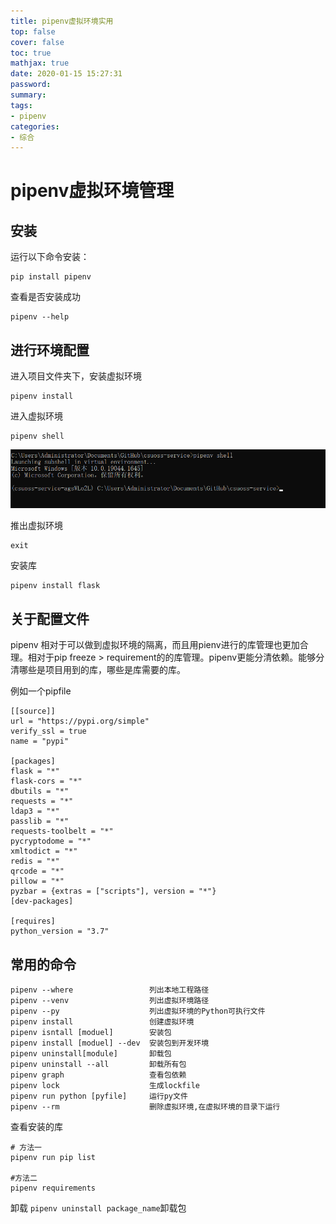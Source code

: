 ```yaml
---
title: pipenv虚拟环境实用
top: false
cover: false
toc: true
mathjax: true
date: 2020-01-15 15:27:31
password:
summary:
tags:
- pipenv
categories:
- 综合
---
```

# pipenv虚拟环境管理

## 安装
运行以下命令安装：
```
pip install pipenv
```

查看是否安装成功

```
pipenv --help
```

## 进行环境配置

进入项目文件夹下，安装虚拟环境
```
pipenv install
```

进入虚拟环境
```
pipenv shell
```
![](https://raw.githubusercontent.com/kengerlwl/kengerlwl.github.io/master/image/f4c8bb88e70a139f1a1b6fd1fbe46230/2dc9f02aaf0a29976a9390bd13ae75b1.png)


推出虚拟环境
```
exit
```


安装库
```
pipenv install flask
```


## 关于配置文件

pipenv 相对于可以做到虚拟环境的隔离，而且用pienv进行的库管理也更加合理。相对于pip freeze  > requirement的的库管理。pipenv更能分清依赖。能够分清哪些是项目用到的库，哪些是库需要的库。

例如一个pipfile
```
[[source]]
url = "https://pypi.org/simple"
verify_ssl = true
name = "pypi"

[packages]
flask = "*"
flask-cors = "*"
dbutils = "*"
requests = "*"
ldap3 = "*"
passlib = "*"
requests-toolbelt = "*"
pycryptodome = "*"
xmltodict = "*"
redis = "*"
qrcode = "*"
pillow = "*"
pyzbar = {extras = ["scripts"], version = "*"}
[dev-packages]

[requires]
python_version = "3.7"

```


## 常用的命令

```
pipenv --where                 列出本地工程路径
pipenv --venv                  列出虚拟环境路径
pipenv --py                    列出虚拟环境的Python可执行文件
pipenv install                 创建虚拟环境
pipenv isntall [moduel]        安装包
pipenv install [moduel] --dev  安装包到开发环境
pipenv uninstall[module]       卸载包
pipenv uninstall --all         卸载所有包
pipenv graph                   查看包依赖
pipenv lock                    生成lockfile
pipenv run python [pyfile]     运行py文件
pipenv --rm                    删除虚拟环境,在虚拟环境的目录下运行
```

查看安装的库
```
# 方法一
pipenv run pip list

#方法二
pipenv requirements 
```

卸载
`pipenv uninstall package_name`卸载包



